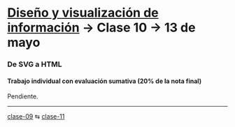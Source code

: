 # [Diseño y visualización de información](https://github.com/profesorfaco/aud5v027-2025) → Clase 10 → 13 de mayo

### De SVG a HTML

#### Trabajo individual con evaluación sumativa (20% de la nota final)

Pendiente.
_ _ _ _ 

[clase-09](https://github.com/profesorfaco/aud5v027-2025/blob/main/clase-09/README.md) ⇆ [clase-11](https://github.com/profesorfaco/aud5v027-2025/blob/main/clase-11/README.md)
